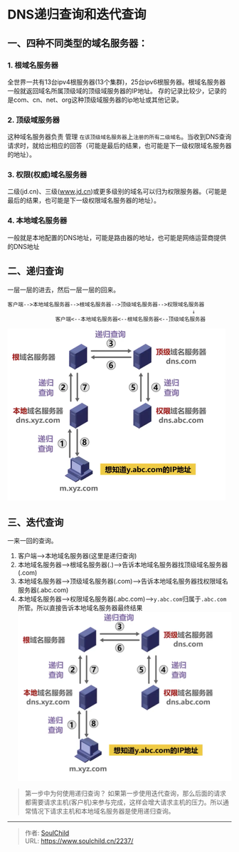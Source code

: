 # DNS递归查询和迭代查询

<!--more-->
## 一、四种不同类型的域名服务器：
### 1. 根域名服务器
全世界一共有13台ipv4根服务器(13个集群)，25台ipv6根服务器。根域名服务器一般就返回域名所属顶级域的顶级域服务器的IP地址。
存的记录比较少，记录的是com、cn、net、org这种顶级域服务器的ip地址或其他记录。

### 2. 顶级域服务器
这种域名服务器负责 管理 `在该顶级域名服务器`上`注册的所有二级域名`。当收到DNS查询请求时，就给出相应的回答（可能是最后的结果，也可能是下一级权限域名服务器的地址）。

### 3. 权限(权威)域名服务器
二级(jd.cn)、三级(www.jd.cn)或更多级别的域名可以归为权限服务器。（可能是最后的结果，也可能是下一级权限域名服务器的地址）。

### 4. 本地域名服务器
一般就是本地配置的DNS地址，可能是路由器的地址，也可能是网络运营商提供的DNS地址


## 二、递归查询
一层一层的进去，然后一层一层的回来。
```
客户端-->本地域名服务器-->根域名服务器-->顶级域名服务器-->权限域名服务器
                                                          ↓
               客户端<--本地域名服务器<--根域名服务器<--顶级域名服务器
```
![22192-ddhfwya1ijl.png](images/3584761393.png)

## 三、迭代查询
一来一回的查询。
1. 客户端-->本地域名服务器(这里是递归查询)
2. 本地域名服务器-->根域名服务器(.)-->告诉本地域名服务器找顶级域名服务器(.com)
3. 本地域名服务器-->顶级域名服务器(.com)-->告诉本地域名服务器找权限域名服务器(.abc.com)
4. 本地域名服务器-->权限域名服务器(.abc.com)-->`y.abc.com`归属于`.abc.com`所管。所以直接告诉本地域名服务器最终结果
![49054-jvu52euvwop.png](images/3584761393.png)

> 第一步中为何使用递归查询？
> 如果第一步使用迭代查询，那么后面的请求都需要请求主机(客户机)来参与完成，这样会增大请求主机的压力。所以通常情况下请求主机和本地域名服务器是使用递归查询。


---

> 作者: [SoulChild](https://www.soulchild.cn)  
> URL: https://www.soulchild.cn/2237/  

